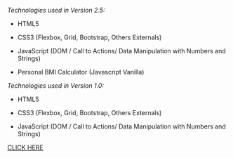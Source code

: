 *Technologies used in Version 2.5:*

- HTML5

- CSS3 (Flexbox, Grid, Bootstrap, Others Externals) 

- JavaScript (DOM / Call to Actions/ Data Manipulation with Numbers and Strings) 

- Personal BMI Calculator (Javascript Vanilla)


*Technologies used in Version 1.0:*

- HTML5

- CSS3 (Flexbox, Grid, Bootstrap, Others Externals) 

- JavaScript (DOM / Call to Actions/ Data Manipulation with Numbers and Strings)

[CLICK HERE](https://miltonr87.github.io/BMI-Client-Management/)
